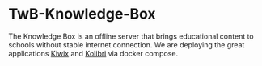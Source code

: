 # TwB-Knowledge-Box

The Knowledge Box is an offline server that brings educational content to schools without stable internet connection. We are deploying the great applications [Kiwix](https://github.com/kiwix/kiwix-tools) and [Kolibri](https://github.com/learningequality/kolibri) via docker compose.
